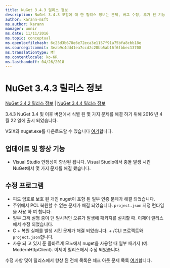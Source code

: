 ```yaml
---
title: NuGet 3.4.3 릴리스 정보
description: NuGet 3.4.3 포함에 대 한 릴리스 정보는 문제, 버그 수정, 추가 된 기능 및 Dcr 알려져 있습니다.
author: karann-msft
ms.author: karann
manager: unnir
ms.date: 11/11/2016
ms.topic: conceptual
ms.openlocfilehash: 6c25d3b678e6e72eca3e1157f91a75bfa8cbb18e
ms.sourcegitcommit: 3eab9c4dd41ea7ccd2c28bb5ab16f6fbbec13708
ms.translationtype: MT
ms.contentlocale: ko-KR
ms.lasthandoff: 04/26/2018
---
```

# <a name="nuget-343-release-notes"></a>NuGet 3.4.3 릴리스 정보

[NuGet 3.4.2 릴리스 정보](../release-notes/nuget-3.4.2.md) | [NuGet 3.4.4 릴리스 정보](../release-notes/nuget-3.4.4.md)

3.4.3 NuGet 3.4 및 이후 버전에서 식별 된 몇 가지 문제를 해결 하기 위해 2016 년 4 월 22 일에 출시 되었습니다.

VSIX와 nuget.exe를 다운로드할 수 있습니다 [여기](https://dist.nuget.org/index.html)합니다.

## <a name="updates-and-improvements"></a>업데이트 및 향상 기능

* Visual Studio 안정성이 향상된 됩니다. Visual Studio에서 충돌 발생 시킨 NuGet에서 몇 가지 문제를 해결 했습니다.

## <a name="fixes"></a>수정 프로그램

* 피드 암호로 보호 된 개인 nuget이 포함 된 일부 인증 문제가 해결 되었습니다.
* 주위에서 PCL 복원할 수 없는 문제가 해결 되었습니다. `project.json` 지정 런타임을 사용 하 여 합니다.
* 일부 고객 실행 중이 던 일시적인 오류가 발생에 패키지를 설치할 때. 이제이 릴리스에서 수정 되었습니다.
* C + 복원 실패를 발생 시킨 문제가 해결 되었습니다. + /CLI 프로젝트와 `project.json`합니다.
* 사용 되 고 있지 푼 올바르게 모노에서 nuget을 사용할 때 일부 패키지 (예: ModernHttpClient). 이제이 릴리스에서 수정 되었습니다.

수정 사항 및이 릴리스에서 향상 된 전체 목록은 체크 아웃 문제 목록 [여기](https://github.com/NuGet/Home/issues?q=is%3Aissue+milestone%3A3.4.3+is%3Aclosed)합니다.